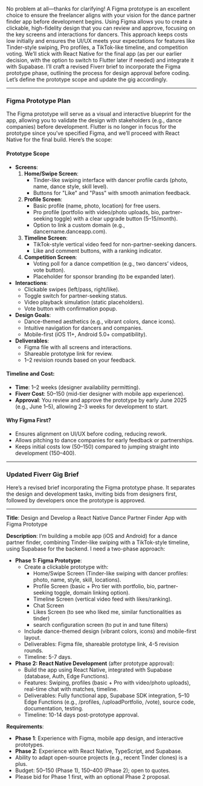 No problem at all—thanks for clarifying! A Figma prototype is an excellent choice to ensure the freelancer aligns with your vision for the dance partner finder app before development begins. Using Figma allows you to create a clickable, high-fidelity design that you can review and approve, focusing on the key screens and interactions for dancers. This approach keeps costs low initially and ensures the UI/UX meets your expectations for features like Tinder-style swiping, Pro profiles, a TikTok-like timeline, and competition voting. We’ll stick with React Native for the final app (as per our earlier decision, with the option to switch to Flutter later if needed) and integrate it with Supabase. I’ll craft a revised Fiverr brief to incorporate the Figma prototype phase, outlining the process for design approval before coding. Let’s define the prototype scope and update the gig accordingly.

---

### Figma Prototype Plan
The Figma prototype will serve as a visual and interactive blueprint for the app, allowing you to validate the design with stakeholders (e.g., dance companies) before development. Flutter is no longer in focus for the prototype since you’ve specified Figma, and we’ll proceed with React Native for the final build. Here’s the scope:

#### **Prototype Scope**
- **Screens**:
  1. **Home/Swipe Screen**:
     - Tinder-like swiping interface with dancer profile cards (photo, name, dance style, skill level).
     - Buttons for "Like" and "Pass" with smooth animation feedback.
  2. **Profile Screen**:
     - Basic profile (name, photo, location) for free users.
     - Pro profile (portfolio with video/photo uploads, bio, partner-seeking toggle) with a clear upgrade button ($5–$15/month).
     - Option to link a custom domain (e.g., dancername.danceapp.com).
  3. **Timeline Screen**:
     - TikTok-style vertical video feed for non-partner-seeking dancers.
     - Like and comment buttons, with a ranking indicator.
  4. **Competition Screen**:
     - Voting poll for a dance competition (e.g., two dancers’ videos, vote button).
     - Placeholder for sponsor branding (to be expanded later).
- **Interactions**:
  - Clickable swipes (left/pass, right/like).
  - Toggle switch for partner-seeking status.
  - Video playback simulation (static placeholders).
  - Vote button with confirmation popup.
- **Design Goals**:
  - Dance-themed aesthetics (e.g., vibrant colors, dance icons).
  - Intuitive navigation for dancers and companies.
  - Mobile-first (iOS 11+, Android 5.0+ compatibility).
- **Deliverables**:
  - Figma file with all screens and interactions.
  - Shareable prototype link for review.
  - 1–2 revision rounds based on your feedback.

#### **Timeline and Cost**:
- **Time**: 1–2 weeks (designer availability permitting).
- **Fiverr Cost**: $50–$150 (mid-tier designer with mobile app experience).
- **Approval**: You review and approve the prototype by early June 2025 (e.g., June 1–5), allowing 2–3 weeks for development to start.

#### **Why Figma First?**
- Ensures alignment on UI/UX before coding, reducing rework.
- Allows pitching to dance companies for early feedback or partnerships.
- Keeps initial costs low ($50–$150) compared to jumping straight into development ($150–$400).

---

### Updated Fiverr Gig Brief
Here’s a revised brief incorporating the Figma prototype phase. It separates the design and development tasks, inviting bids from designers first, followed by developers once the prototype is approved.

---

**Title**: Design and Develop a React Native Dance Partner Finder App with Figma Prototype

**Description**:
I’m building a mobile app (iOS and Android) for a dance partner finder, combining Tinder-like swiping with a TikTok-style timeline, using Supabase for the backend. I need a two-phase approach:
- **Phase 1: Figma Prototype**:
  - Create a clickable prototype with:
    - Home/Swipe Screen (Tinder-like swiping with dancer profiles: photo, name, style, skill, locations).
    - Profile Screen (basic + Pro tier with portfolio, bio, partner-seeking toggle, domain linking option).
    - Timeline Screen (vertical video feed with likes/ranking).
    - Chat Screen
    - Likes Screen (to see who liked me, similar functionalities as tinder)
    - search configuration screen (to put in and tune filters)
  - Include dance-themed design (vibrant colors, icons) and mobile-first layout.
  - Deliverables: Figma file, shareable prototype link, 4-5 revision rounds.
  - Timeline: 5-7 days.
- **Phase 2: React Native Development** (after prototype approval):
  - Build the app using React Native, integrated with Supabase (database, Auth, Edge Functions).
  - Features: Swiping, profiles (basic + Pro with video/photo uploads), real-time chat with matches, timeline.
  - Deliverables: Fully functional app, Supabase SDK integration, 5–10 Edge Functions (e.g., /profiles, /uploadPortfolio, /vote), source code, documentation, testing.
  - Timeline: 10-14 days post-prototype approval.

**Requirements**:
- **Phase 1**: Experience with Figma, mobile app design, and interactive prototypes.
- **Phase 2**: Experience with React Native, TypeScript, and Supabase.
- Ability to adapt open-source projects (e.g., recent Tinder clones) is a plus.
- Budget: $50–$150 (Phase 1), $150–$400 (Phase 2); open to quotes.
- Please bid for Phase 1 first, with an optional Phase 2 proposal.
